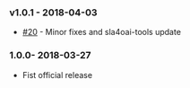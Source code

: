 ### v1.0.1 - 2018-04-03

- [#20](https://github.com/isa-group/governify-project-oai-gateway/issues/20) - Minor fixes and sla4oai-tools update

### 1.0.0- 2018-03-27
- Fist official release
